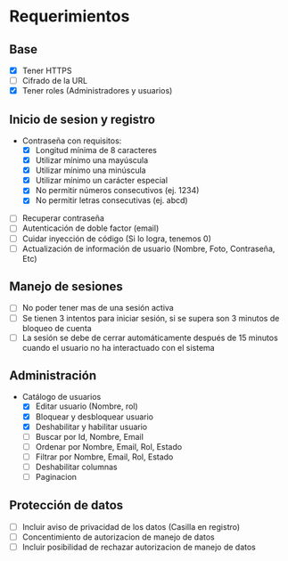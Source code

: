 # Requerimientos

## Base

- [x] Tener HTTPS
- [ ] Cifrado de la URL
- [x] Tener roles (Administradores y usuarios)

## Inicio de sesion y registro

- Contraseña con requisitos:
  - [x] Longitud mínima de 8 caracteres
  - [x] Utilizar mínimo una mayúscula
  - [x] Utilizar mínimo una minúscula
  - [x] Utilizar mínimo un carácter especial
  - [x] No permitir números consecutivos (ej. 1234)
  - [x] No permitir letras consecutivas (ej. abcd)
- [ ] Recuperar contraseña
- [ ] Autenticación de doble factor (email)
- [ ] Cuidar inyección de código (Si lo logra, tenemos 0)
- [ ] Actualización de información de usuario (Nombre, Foto, Contraseña, Etc)

## Manejo de sesiones

- [ ] No poder tener mas de una sesión activa
- [ ] Se tienen 3 intentos para iniciar sesión, si se supera son 3 minutos de bloqueo de cuenta
- [ ] La sesión se debe de cerrar automáticamente después de 15 minutos cuando el usuario no ha interactuado con el sistema

## Administración

- Catálogo de usuarios
  - [x] Editar usuario (Nombre, rol)
  - [x] Bloquear y desbloquear usuario
  - [x] Deshabilitar y habilitar usuario
  - [ ] Buscar por Id, Nombre, Email
  - [ ] Ordenar por Nombre, Email, Rol, Estado
  - [ ] Filtrar por Nombre, Email, Rol, Estado
  - [ ] Deshabilitar columnas
  - [ ] Paginacion

## Protección de datos

- [ ] Incluir aviso de privacidad de los datos (Casilla en registro)
- [ ] Concentimiento de autorizacion de manejo de datos
- [ ] Incluir posibilidad de rechazar autorizacion de manejo de datos
